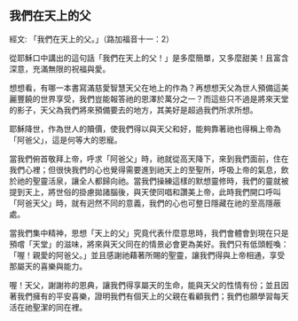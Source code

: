 ## 我們在天上的父 ##

經文: 「我們在天上的父。」（路加福音十一：2）



從耶穌口中講出的這句話「我們在天上的父！」是多麼簡單，又多麼甜美！且富含深意，充滿無限的祝福與愛。

想想看，有哪一本書寫滿慈愛智慧天父在地上的作為？再想想天父為世人預備這美麗豐饒的世界享受，我們豈能報答祂的恩澤於萬分之一？而這些只不過是將來天堂的影子，天父為我們將來預備要去的地方，其美好是超過我們所求所想。

耶穌降世，作為世人的贖價，使我們得以與天父和好，能夠靠著祂也得稱上帝為「阿爸父」，這是何等大的恩寵。

當我們俯首敬拜上帝，呼求「阿爸父」時，祂就從高天降下，來到我們面前，住在我們心裡；但很快我們的心也覺得需要進到祂天上的至聖所，呼吸上帝的氣息，飲於祂的聖靈活泉，讓全人都歸向祂。當我們操練這樣的默想靈修時，我們的靈就被提到天上，將世俗的掛慮拋諸腦後，與天使同唱和讚美上帝，此時我們開口呼叫「阿爸天父」時，就有迥然不同的意義，我們的心也可整日隱藏在祂的至高隱蔽處。

當我們集中精神，思想「天上的父」究竟代表什麼意思時，我們會體會到現在只是預嚐「天堂」的滋味，將來與天父同在的情景必會更為美好。我們只有低頭輕喚：「喔！親愛的阿爸父。」並且感謝祂藉著所賜的聖靈，讓我們得與上帝相通，享受那屬天的喜樂與能力。

喔！天父，謝謝祢的恩典，讓我們得享屬天的生命，能與天父的性情有份；並且因著我們擁有的平安喜樂，證明我們有個天上的父親在看顧我們；我們也願學習每天活在祂聖潔的同在裡。